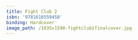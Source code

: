 ```yaml
---
title: Fight Club 2
isbn: '9781616559458'
binding: Hardcover
image_path: /1035x1590-fightclub1finalcover.jpg
---
```



